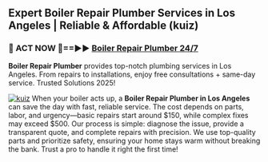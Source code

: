 ## Expert Boiler Repair Plumber Services in Los Angeles | Reliable & Affordable (kuiz)  

<h3>🚿 ACT NOW 🌟==►► <a href="https://tinyurl.com/2ne6vx2x" rel="nofollow">Boiler Repair Plumber 24/7</a></h3>

**Boiler Repair Plumber** provides top-notch plumbing services in Los Angeles. From repairs to installations, enjoy free consultations + same-day service. Trusted Solutions 2025!

[![kuiz](https://i.imgur.com/4PFF4AK.jpeg)](https://tinyurl.com/2ne6vx2x)
When your boiler acts up, a **Boiler Repair Plumber in Los Angeles** can save the day with fast, reliable service. The cost depends on parts, labor, and urgency—basic repairs start around $150, while complex fixes may exceed $500. Our process is simple: diagnose the issue, provide a transparent quote, and complete repairs with precision. We use top-quality parts and prioritize safety, ensuring your home stays warm without breaking the bank. Trust a pro to handle it right the first time!